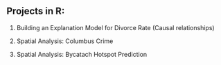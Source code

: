 ## Projects in R:
1. Building an Explanation Model for Divorce Rate (Causal relationships)

2. Spatial Analysis: Columbus Crime

3. Spatial Analysis: Bycatach Hotspot Prediction
